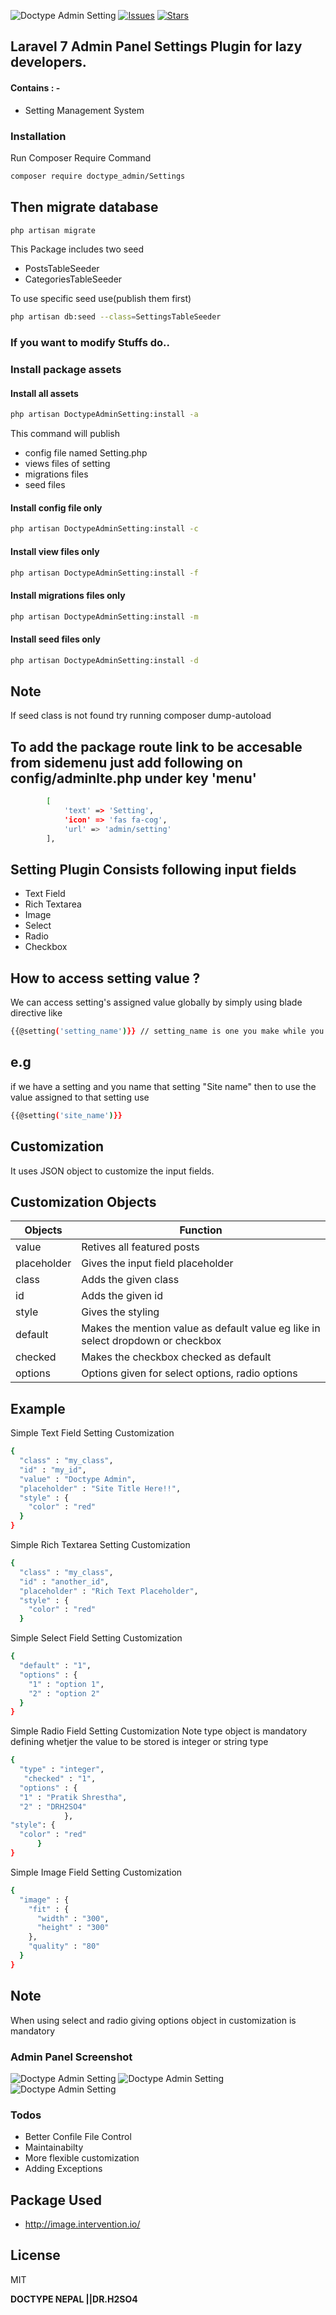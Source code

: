 ![Doctype Admin Setting](https://github.com/pratiksh404/doctype_admin_settings/blob/master/screenshots/doctype_admin_settings.jpg)
[![Issues](https://img.shields.io/github/issues/pratiksh404/doctype_admin_settings)](https://github.com/pratiksh404/doctype_admin_settings/issues)
[![Stars](https://img.shields.io/github/stars/pratiksh404/doctype_admin_settings)](https://github.com/pratiksh404/doctype_admin_settings/stargazers)

## Laravel 7 Admin Panel Settings Plugin for lazy developers.

#### Contains : -

- Setting Management System

### Installation

Run Composer Require Command

```sh
composer require doctype_admin/Settings
```

## Then migrate database

```sh
php artisan migrate
```

This Package includes two seed

- PostsTableSeeder
- CategoriesTableSeeder

To use specific seed use(publish them first)

```sh
php artisan db:seed --class=SettingsTableSeeder
```

### If you want to modify Stuffs do..

### Install package assets

#### Install all assets

```sh
php artisan DoctypeAdminSetting:install -a
```

This command will publish

- config file named Setting.php
- views files of setting
- migrations files
- seed files

#### Install config file only

```sh
php artisan DoctypeAdminSetting:install -c
```

#### Install view files only

```sh
php artisan DoctypeAdminSetting:install -f
```

#### Install migrations files only

```sh
php artisan DoctypeAdminSetting:install -m
```

#### Install seed files only

```sh
php artisan DoctypeAdminSetting:install -d
```

## Note

If seed class is not found try running composer dump-autoload

## To add the package route link to be accesable from sidemenu just add following on config/adminlte.php under key 'menu'

```sh
        [
            'text' => 'Setting',
            'icon' => 'fas fa-cog',
            'url' => 'admin/setting'
        ],
```

## Setting Plugin Consists following input fields

- Text Field
- Rich Textarea
- Image
- Select
- Radio
- Checkbox

## How to access setting value ?

We can access setting's assigned value globally by simply using blade directive like

```sh
{{@setting('setting_name')}} // setting_name is one you make while you are creating setting (should be lower cap with space replaced by underscore(_) : Recommended)
```

## e.g

if we have a setting and you name that setting "Site name" then to use the value assigned to that setting use

```sh
{{@setting('site_name')}}
```

## Customization

It uses JSON object to customize the input fields.

## Customization Objects

| Objects     | Function                                                                        |
| ----------- | ------------------------------------------------------------------------------- |
| value       | Retives all featured posts                                                      |
| placeholder | Gives the input field placeholder                                               |
| class       | Adds the given class                                                            |
| id          | Adds the given id                                                               |
| style       | Gives the styling                                                               |
| default     | Makes the mention value as default value eg like in select dropdown or checkbox |
| checked     | Makes the checkbox checked as default                                           |
| options     | Options given for select options, radio options                                 |

## Example

Simple Text Field Setting Customization

```sh
{
  "class" : "my_class",
  "id" : "my_id",
  "value" : "Doctype Admin",
  "placeholder" : "Site Title Here!!",
  "style" : {
    "color" : "red"
  }
}
```

Simple Rich Textarea Setting Customization

```sh
{
  "class" : "my_class",
  "id" : "another_id",
  "placeholder" : "Rich Text Placeholder",
  "style" : {
    "color" : "red"
  }
```

Simple Select Field Setting Customization

```sh
{
  "default" : "1",
  "options" : {
    "1" : "option 1",
    "2" : "option 2"
  }
}
```

Simple Radio Field Setting Customization
Note type object is mandatory defining whetjer the value to be stored is integer or string type

```sh
{
  "type" : "integer",
   "checked" : "1",
  "options" : {
  "1" : "Pratik Shrestha",
  "2" : "DRH2SO4"
            },
"style": {
  "color" : "red"
      }
}
```

Simple Image Field Setting Customization

```sh
{
  "image" : {
    "fit" : {
      "width" : "300",
      "height" : "300"
    },
    "quality" : "80"
  }
}
```

## Note

When using select and radio giving options object in customization is mandatory

### Admin Panel Screenshot

![Doctype Admin Setting](https://github.com/pratiksh404/doctype_admin_settings/blob/master/screenshots/setting.jpg)
![Doctype Admin Setting](https://github.com/pratiksh404/doctype_admin_settings/blob/master/screenshots/setting_make.jpg)
![Doctype Admin Setting](https://github.com/pratiksh404/doctype_admin_settings/blob/master/screenshots/setting_custom.jpg)

### Todos

- Better Confile File Control
- Maintainabilty
- More flexible customization
- Adding Exceptions

## Package Used

- http://image.intervention.io/

## License

MIT

**DOCTYPE NEPAL ||DR.H2SO4**

